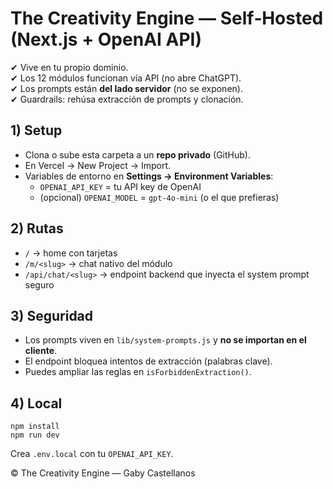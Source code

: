 # The Creativity Engine — Self‑Hosted (Next.js + OpenAI API)

✔ Vive en tu propio dominio.  
✔ Los 12 módulos funcionan vía API (no abre ChatGPT).  
✔ Los prompts están **del lado servidor** (no se exponen).  
✔ Guardrails: rehúsa extracción de prompts y clonación.

## 1) Setup
- Clona o sube esta carpeta a un **repo privado** (GitHub).
- En Vercel → New Project → Import.
- Variables de entorno en **Settings → Environment Variables**:
  - `OPENAI_API_KEY` = tu API key de OpenAI
  - (opcional) `OPENAI_MODEL` = `gpt-4o-mini` (o el que prefieras)

## 2) Rutas
- `/` → home con tarjetas
- `/m/<slug>` → chat nativo del módulo
- `/api/chat/<slug>` → endpoint backend que inyecta el system prompt seguro

## 3) Seguridad
- Los prompts viven en `lib/system-prompts.js` y **no se importan en el cliente**.
- El endpoint bloquea intentos de extracción (palabras clave).
- Puedes ampliar las reglas en `isForbiddenExtraction()`.

## 4) Local
```
npm install
npm run dev
```
Crea `.env.local` con tu `OPENAI_API_KEY`.

© The Creativity Engine — Gaby Castellanos

